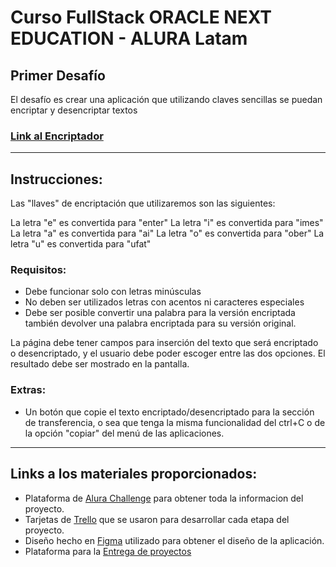 # Curso FullStack ORACLE NEXT EDUCATION - ALURA Latam

## Primer Desafío

El desafío es crear una aplicación que utilizando claves sencillas se puedan encriptar y desencriptar textos

### [Link al Encriptador ](https://lu182.github.io/encriptador/)

___
## Instrucciones:

Las "llaves" de encriptación que utilizaremos son las siguientes:

La letra "e" es convertida para "enter"
La letra "i" es convertida para "imes"
La letra "a" es convertida para "ai"
La letra "o" es convertida para "ober"
La letra "u" es convertida para "ufat"

### Requisitos:

- Debe funcionar solo con letras minúsculas
- No deben ser utilizados letras con acentos ni caracteres especiales
- Debe ser posible convertir una palabra para la versión encriptada también devolver una palabra encriptada para su versión original.


La página debe tener campos para
inserción del texto que será encriptado o desencriptado, y el usuario debe poder escoger entre las dos opciones.
El resultado debe ser mostrado en la pantalla.

### Extras:
- Un botón que copie el texto encriptado/desencriptado para la sección de transferencia, o sea que tenga la misma funcionalidad del ctrl+C 
o de la opción "copiar" del menú de las aplicaciones.
___

##  Links a los materiales proporcionados:

- Plataforma de [Alura Challenge](https://www.aluracursos.com/challenges/oracle-one/sprint01-construye-un-encriptador-texto-con-javascript) para obtener toda la informacion del proyecto.
- Tarjetas de [Trello](https://trello.com/b/WTdfcewC/encriptador-de-texto-alura-challenges-one) que se usaron para desarrollar cada etapa del proyecto.
- Diseño hecho en [Figma](https://www.figma.com/file/trP3p5nEh7XUyB3n2bomjP/Alura-Challenge---Desaf%C3%ADo-1---L%C3%B3gica?node-id=0%3A1) utilizado para obtener el diseño de la aplicación.
- Plataforma para la [Entrega de proyectos](https://lp.alura.com.br/alura-latam-lp-entrega-de-challenge-one-esp)
